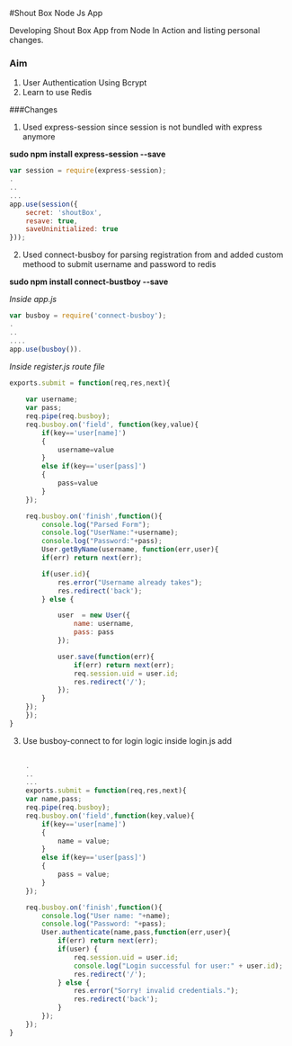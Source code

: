 #Shout Box Node Js App

Developing Shout Box App from Node In Action and listing 
personal changes.


### Aim

1. User Authentication Using Bcrypt
2. Learn to use Redis

###Changes

1. Used express-session since session is not bundled with express anymore

**sudo npm install express-session --save**

```javascript
var session = require(express-session);
.
..
...
app.use(session({
	secret: 'shoutBox',
	resave: true,
	saveUninitialized: true
}));

```

2. Used connect-busboy for parsing registration from and added custom methood to submit username
and password to redis


**sudo npm install connect-bustboy --save**

*Inside app.js*

```javascript
var busboy = require('connect-busboy');
.
..
....
app.use(busboy()).

```

*Inside register.js route file*

```javascript
exports.submit = function(req,res,next){
	
	var username;
	var pass;
	req.pipe(req.busboy);
	req.busboy.on('field', function(key,value){
		if(key=='user[name]')
		{
			username=value
		}
		else if(key=='user[pass]')
		{
			pass=value
		}
	});

	req.busboy.on('finish',function(){
		console.log("Parsed Form");
		console.log("UserName:"+username);
		console.log("Password:"+pass);
		User.getByName(username, function(err,user){
		if(err) return next(err);

		if(user.id){
			res.error("Username already takes");
			res.redirect('back');
		} else {

			user  = new User({
				name: username,
				pass: pass
			});

			user.save(function(err){
				if(err) return next(err);
				req.session.uid = user.id;
				res.redirect('/');
			});
		}
	});
	});
}
```

3. Use busboy-connect to for login logic
	inside login.js add

```javascript
	
	.
	..
	...
	exports.submit = function(req,res,next){
	var name,pass;
	req.pipe(req.busboy);
	req.busboy.on('field',function(key,value){
		if(key=='user[name]')
		{
			name = value;
		}
		else if(key=='user[pass]')
		{
			pass = value;
		}
	});

	req.busboy.on('finish',function(){
		console.log("User name: "+name);
		console.log("Password: "+pass);
		User.authenticate(name,pass,function(err,user){
			if(err) return next(err);
			if(user) {
				req.session.uid = user.id;
				console.log("Login successful for user:" + user.id);
				res.redirect('/');
			} else {
				res.error("Sorry! invalid credentials.");
				res.redirect('back');
			}
		});
	});
}

```